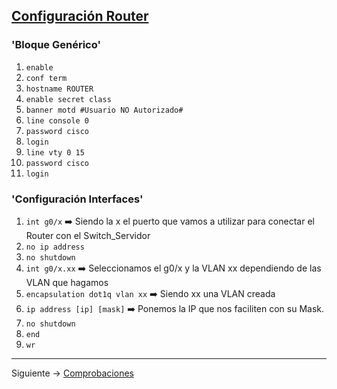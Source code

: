 ## [Configuración Router](README.md)

### 'Bloque Genérico'

1. `enable`
2. `conf term`
3. `hostname ROUTER`
4. `enable secret class`
5. `banner motd #Usuario NO Autorizado#`
6. `line console 0`
7. `password cisco`
8. `login`
9. `line vty 0 15`
10. `password cisco`
11. `login`

### 'Configuración Interfaces'

1. `int g0/x` ➡️ Siendo la x el puerto que vamos a utilizar para conectar el Router con el Switch_Servidor
2. `no ip address`
3. `no shutdown`
4. `int g0/x.xx` ➡️ Seleccionamos el g0/x y la VLAN xx dependiendo de las VLAN que hagamos
5. `encapsulation dot1q vlan xx` ➡️ Siendo xx una VLAN creada
6. `ip address [ip] [mask]` ➡️ Ponemos la IP que nos faciliten con su Mask.
7. `no shutdown`
8. `end`
9. `wr`

---
Siguiente -> [Comprobaciones](comprobaciones.md)
